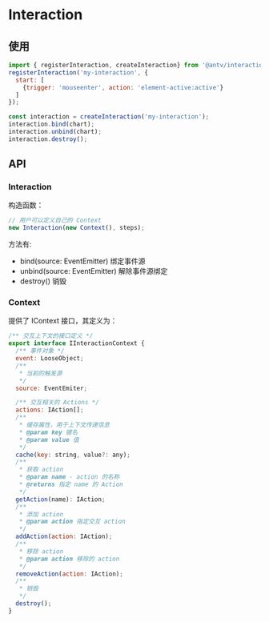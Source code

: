 # Interaction

## 使用

```js
import { registerInteraction, createInteraction} from '@antv/interaction';
registerInteraction('my-interaction', {
  start: [
    {trigger: 'mouseenter', action: 'element-active:active'}
  ]
});

const interaction = createInteraction('my-interaction'); 
interaction.bind(chart);
interaction.unbind(chart);
interaction.destroy();
```

## API

### Interaction
构造函数：
```js
// 用户可以定义自己的 Context 
new Interaction(new Context(), steps);

```

方法有: 
* bind(source: EventEmitter) 绑定事件源
* unbind(source: EventEmitter) 解除事件源绑定
* destroy() 销毁

### Context 

提供了 IContext 接口，其定义为：

```js
/** 交互上下文的接口定义 */
export interface IInteractionContext {
  /** 事件对象 */
  event: LooseObject;
  /**
   * 当前的触发源
   */
  source: EventEmiter;

  /** 交互相关的 Actions */
  actions: IAction[];
  /**
   * 缓存属性，用于上下文传递信息
   * @param key 键名
   * @param value 值
   */
  cache(key: string, value?: any);
  /**
   * 获取 action
   * @param name - action 的名称
   * @returns 指定 name 的 Action
   */
  getAction(name): IAction;
  /**
   * 添加 action
   * @param action 指定交互 action
   */
  addAction(action: IAction);
  /**
   * 移除 action
   * @param action 移除的 action
   */
  removeAction(action: IAction);
  /**
   * 销毁
   */
  destroy();
}
```


